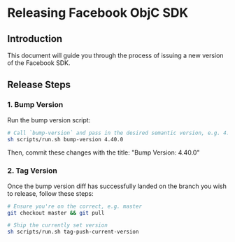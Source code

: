 # Releasing Facebook ObjC SDK

## Introduction

This document will guide you through the process of issuing a new version of the Facebook SDK.

## Release Steps

### 1. Bump Version

Run the bump version script:

```sh
# Call `bump-version` and pass in the desired semantic version, e.g. 4.40.0
sh scripts/run.sh bump-version 4.40.0
```

Then, commit these changes with the title: "Bump Version: 4.40.0"

### 2. Tag Version

Once the bump version diff has successfully landed on the branch you wish to release, follow these steps:

```sh
# Ensure you're on the correct, e.g. master
git checkout master && git pull

# Ship the currently set version
sh scripts/run.sh tag-push-current-version
```
